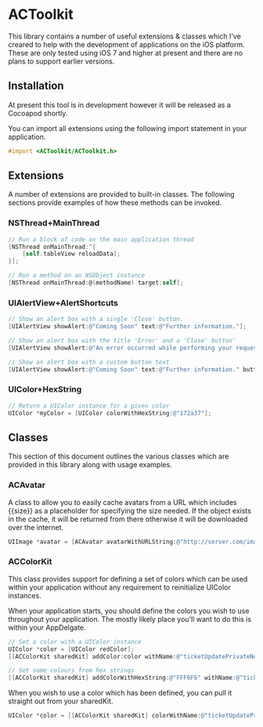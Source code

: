 # ACToolkit

This library contains a number of useful extensions & classes which I've creared to help with the development of applications on the iOS platform. These are only tested using iOS 7 and higher at present and there are no plans to support earlier versions.

## Installation

At present this tool is in development however it will be released as a Cocoapod shortly. 

You can import all extensions using the following import statement in your application.

```objective-c
#import <ACToolkit/ACToolkit.h>
```

## Extensions

A number of extensions are provided to built-in classes. The following sections provide examples of how these methods can be invoked.

### NSThread+MainThread

```objective-c
// Run a block of code on the main application thread
[NSThread onMainThread:^{
    [self.tableView reloadData];
}];

// Run a method on an NSObject instance
[NSThread onMainThread:@(methodName) target:self];
```

### UIAlertView+AlertShortcuts

```objective-c
// Show an alert box with a single 'Close' button.
[UIAlertView showAlert:@"Coming Soon" text:@"Further information."];

// Show an alert box with the title 'Error' and a 'Close' button'
[UIAlertView showAlert:@"An error occurred while performing your request."];

// Show an alert box with a custom button text
[UIAlertView showAlert:@"Coming Soon" text:@"Further information." button:@"OK - thanks!"];

```

### UIColor+HexString

```objective-c
// Return a UIColor instance for a given color
UIColor *myColor = [UIColor colorWithHexString:@"172a37"];
```

## Classes

This section of this document outlines the various classes which are provided in this library along with usage examples.

### ACAvatar

A class to allow you to easily cache avatars from a URL which includes {{size}} as a placeholder for specifying the size needed. If the object exists in the cache, it will be returned from there otherwise it will be downloaded over the internet.

```objective-c
UIImage *avatar = [ACAvatar avatarWithURLString:@"http://server.com/image/?size={{size}}" withSize:72];
```

### ACColorKit

This class provides support for defining a set of colors which can be used within your application without any requirement to reinitialize UIColor instances.

When your application starts, you should define the colors you wish to use throughout your application. The mostly likely place you'll want to do this is within your AppDelgate.

```objective-c
// Set a color with a UIColor instance
UIColor *color = [UIColor redColor];
[[ACColorKit sharedKit] addColor:color withName:@"ticketUpdatePrivateNote"];

// Set some colours from hex strings
[[ACColorKit sharedKit] addColorWithHexString:@"FFF6F6" withName:@"ticketUpdatePrivateNote"];
```

When you wish to use a color which has been defined, you can pull it straight out from your sharedKit.

```objective-c
UIColor *color = [[ACColorKit sharedKit] colorWithName:@"ticketUpdatePrivateNote"];
```
